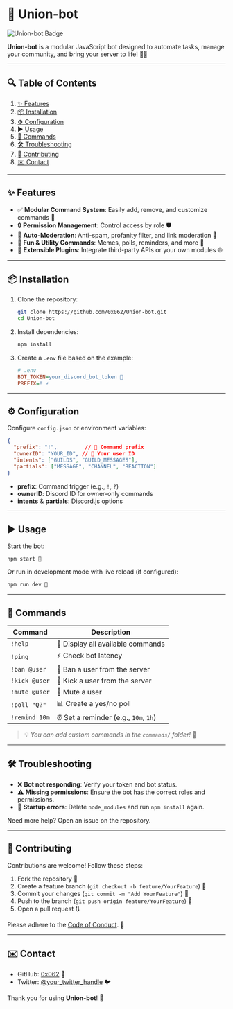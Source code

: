 # 🚀 Union-bot

![Union-bot Badge](https://img.shields.io/badge/union--bot-v1.0.0-blue)

**Union-bot** is a modular JavaScript bot designed to automate tasks, manage your community, and bring your server to life! 🎉🤖

---

## 🔍 Table of Contents

1. [✨ Features](#✨-features)
2. [📦 Installation](#📦-installation)
3. [⚙️ Configuration](#⚙️-configuration)
4. [▶️ Usage](#▶️-usage)
5. [📜 Commands](#📜-commands)
6. [🛠️ Troubleshooting](#🛠️-troubleshooting)
7. [🤝 Contributing](#🤝-contributing)
8. [✉️ Contact](#✉️-contact)

---

## ✨ Features

* ✅ **Modular Command System**: Easily add, remove, and customize commands 🔌
* 🔒 **Permission Management**: Control access by role 🛡️
* 🤖 **Auto-Moderation**: Anti-spam, profanity filter, and link moderation 🚫
* 🎉 **Fun & Utility Commands**: Memes, polls, reminders, and more 🎈
* 🔗 **Extensible Plugins**: Integrate third-party APIs or your own modules 🌐

---

## 📦 Installation

1. Clone the repository:

   ```bash
   git clone https://github.com/0x062/Union-bot.git
   cd Union-bot
   ```
2. Install dependencies:

   ```bash
   npm install
   ```
3. Create a `.env` file based on the example:

   ```ini
   # .env
   BOT_TOKEN=your_discord_bot_token 🔑
   PREFIX=! ⚡️
   ```

---

## ⚙️ Configuration

Configure `config.json` or environment variables:

```json
{
  "prefix": "!",         // 🔣 Command prefix
  "ownerID": "YOUR_ID", // 👑 Your user ID
  "intents": ["GUILDS", "GUILD_MESSAGES"],
  "partials": ["MESSAGE", "CHANNEL", "REACTION"]
}
```

* **prefix**: Command trigger (e.g., `!`, `?`)
* **ownerID**: Discord ID for owner-only commands
* **intents** & **partials**: Discord.js options

---

## ▶️ Usage

Start the bot:

```bash
npm start 🚀
```

Or run in development mode with live reload (if configured):

```bash
npm run dev 🔄
```

---

## 📜 Commands

| Command       | Description                          |
| ------------- | ------------------------------------ |
| `!help`       | 📖 Display all available commands    |
| `!ping`       | ⚡️ Check bot latency                 |
| `!ban @user`  | 🔨 Ban a user from the server        |
| `!kick @user` | 👢 Kick a user from the server       |
| `!mute @user` | 🤫 Mute a user                       |
| `!poll "Q?"`  | 📊 Create a yes/no poll              |
| `!remind 10m` | ⏰ Set a reminder (e.g., `10m`, `1h`) |

> 💡 *You can add custom commands in the `commands/` folder!* 🌟

---

## 🛠️ Troubleshooting

* ❌ **Bot not responding**: Verify your token and bot status.
* ⚠️ **Missing permissions**: Ensure the bot has the correct roles and permissions.
* 🐛 **Startup errors**: Delete `node_modules` and run `npm install` again.

Need more help? Open an issue on the repository.

---

## 🤝 Contributing

Contributions are welcome! Follow these steps:

1. Fork the repository 🍴
2. Create a feature branch (`git checkout -b feature/YourFeature`) 🌱
3. Commit your changes (`git commit -m "Add YourFeature"`) 📝
4. Push to the branch (`git push origin feature/YourFeature`) 🚚
5. Open a pull request 🔃

Please adhere to the [Code of Conduct](CODE_OF_CONDUCT.md). 🙏

---

## ✉️ Contact

* GitHub: [0x062](https://github.com/0x062) 🐙
* Twitter: [@your\_twitter\_handle](https://twitter.com/your_twitter_handle) 🐦

Thank you for using **Union-bot**! 🙌
